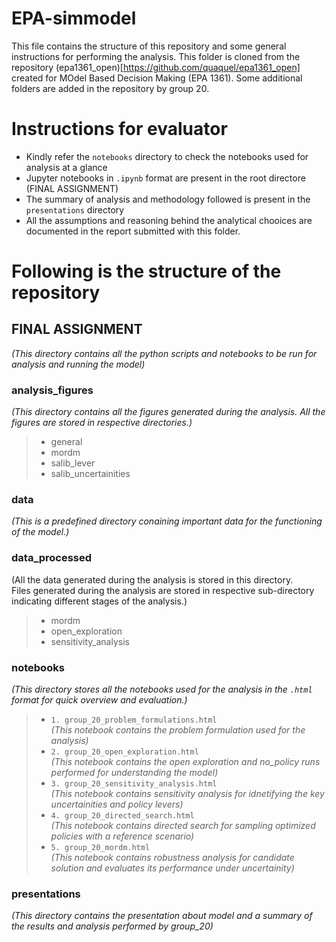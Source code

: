 # EPA-simmodel
This file contains the structure of this repository and some general instructions for performing the analysis. This folder is cloned from the repository (epa1361_open)[https://github.com/quaquel/epa1361_open] created for MOdel Based Decision Making (EPA 1361). Some additional folders are added in the repository by group 20.

# Instructions for evaluator
- Kindly refer the `notebooks` directory to check the notebooks used for analysis at a glance
- Jupyter notebooks in `.ipynb` format are present in the root directore (FINAL ASSIGNMENT)
- The summary of analysis and methodology followed is present in the `presentations` directory
- All the assumptions and reasoning behind the analytical chooices are documented in the report submitted with this folder.

# Following is the structure of the repository

## **FINAL ASSIGNMENT**<br/>
*(This directory contains all the python scripts and notebooks to be run for analysis and running the model)*<br/>

### **analysis_figures**<br/>
 *(This directory contains all the figures generated during the analysis. All the figures are stored in respective directories.)*<br/>
 > - general<br/>
 > - mordm<br/>
 > - salib_lever<br/>
 > - salib_uncertainities<br/>

### **data**<br/>
*(This is a predefined directory conaining important data for the functioning of the model.)*<br/>

### **data_processed**<br/>
(All the data generated during the analysis is stored in this directory.<br/>
Files generated during the analysis are stored in respective sub-directory indicating different stages of the analysis.)<br/>
> - mordm<br/>
> - open_exploration<br/>
> - sensitivity_analysis<br/>

### **notebooks** <br/>
 *(This directory stores all the notebooks used for the analysis in the `.html` format for quick overview and evaluation.)*<br/>
> - `1. group_20_problem_formulations.html` <br/>
 *(This notebook contains the problem formulation used for the analysis)*<br/>
> - `2. group_20_open_exploration.html` <br/>
  *(This notebook contains the open exploration and no_policy runs performed for understanding the model)*<br/>
> - `3. group_20_sensitivity_analysis.html` <br/>
  *(This notebook contains sensitivity analysis for idnetifying the key uncertainities and policy levers)*<br/>
> - `4. group_20_directed_search.html`<br/>
 *(This notebook contains directed search for sampling optimized policies with a reference scenario)*<br/>
> - `5. group_20_mordm.html`<br/>
*(This notebook contains robustness analysis for candidate solution and evaluates its performance under uncertainity)*<br/>

### **presentations**<br/>
 *(This directory contains the presentation about model and a summary of the results and analysis performed by group_20)*<br/>


